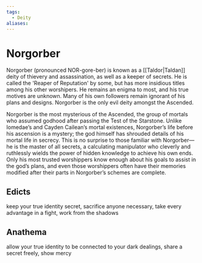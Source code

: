 ```yaml
---
tags:
  - Deity
aliases:
---
```

# Norgorber
Norgorber (pronounced NOR-gore-ber) is known as a [[Taldor|Taldan]] deity of thievery and assassination, as well as a keeper of secrets. He is called the 'Reaper of Reputation' by some, but has more insidious titles among his other worshipers. He remains an enigma to most, and his true motives are unknown. Many of his own followers remain ignorant of his plans and designs. Norgorber is the only evil deity amongst the Ascended.

Norgorber is the most mysterious of the Ascended, the group of mortals who assumed godhood after passing the Test of the Starstone. Unlike Iomedae’s and Cayden Cailean’s mortal existences, Norgorber’s life before his ascension is a mystery; the god himself has shrouded details of his mortal life in secrecy. This is no surprise to those familiar with Norgorber—he is the master of all secrets, a calculating manipulator who cleverly and ruthlessly wields the power of hidden knowledge to achieve his own ends. Only his most trusted worshippers know enough about his goals to assist in the god’s plans, and even those worshippers often have their memories modified after their parts in Norgorber’s schemes are complete.
## Edicts  
keep your true identity secret, sacrifice anyone necessary, take every advantage in a fight, work from the shadows
## Anathema  
allow your true identity to be connected to your dark dealings, share a secret freely, show mercy
